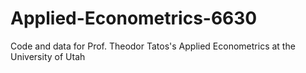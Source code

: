 # Applied-Econometrics-6630
Code and data for Prof. Theodor Tatos's Applied Econometrics at the University of Utah
